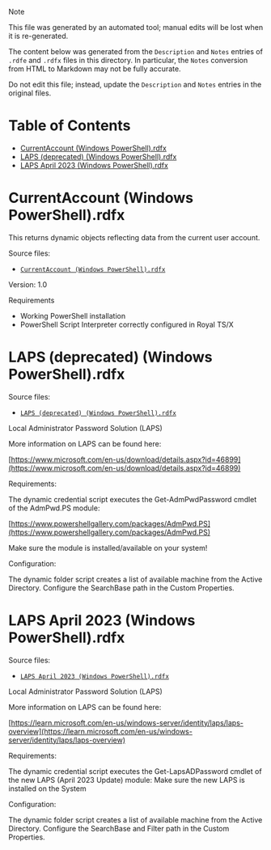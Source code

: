 > [!NOTE]
>
> This file was generated by an automated tool; manual edits will be lost when it is re-generated.
>
> The content below was generated from the `Description` and `Notes` entries of `.rdfe` and `.rdfx` files in this directory.
> In particular, the `Notes` conversion from HTML to Markdown may not be fully accurate.
>
> Do not edit this file; instead, update the `Description` and `Notes` entries in the original files.

# Table of Contents

- [CurrentAccount (Windows PowerShell).rdfx](#toc-CurrentAccount-Windows-PowerShell-rdfx)
- [LAPS (deprecated) (Windows PowerShell).rdfx](#toc-LAPS-deprecated-Windows-PowerShell-rdfx)
- [LAPS April 2023 (Windows PowerShell).rdfx](#toc-LAPS-April-2023-Windows-PowerShell-rdfx)

# <a name="toc-CurrentAccount-Windows-PowerShell-rdfx"></a> CurrentAccount (Windows PowerShell).rdfx

This returns dynamic objects reflecting data from the current user account.

Source files:

- [`CurrentAccount (Windows PowerShell).rdfx`](./CurrentAccount%20%28Windows%20PowerShell%29.rdfx)

Version: 1.0

Requirements

- Working PowerShell installation
- PowerShell Script Interpreter correctly configured in Royal TS/X

# <a name="toc-LAPS-deprecated-Windows-PowerShell-rdfx"></a> LAPS (deprecated) (Windows PowerShell).rdfx

Source files:

- [`LAPS (deprecated) (Windows PowerShell).rdfx`](./LAPS%20%28deprecated%29%20%28Windows%20PowerShell%29.rdfx)

Local Administrator Password Solution (LAPS)

More information on LAPS can be found here:

[https://www.microsoft.com/en-us/download/details.aspx?id=46899](https://www.microsoft.com/en-us/download/details.aspx?id=46899)

Requirements:

The dynamic credential script executes the Get-AdmPwdPassword cmdlet of the AdmPwd.PS module:

[https://www.powershellgallery.com/packages/AdmPwd.PS](https://www.powershellgallery.com/packages/AdmPwd.PS)

Make sure the module is installed/available on your system!

Configuration:

The dynamic folder script creates a list of available machine from the Active Directory. Configure the SearchBase path in the Custom Properties.

# <a name="toc-LAPS-April-2023-Windows-PowerShell-rdfx"></a> LAPS April 2023 (Windows PowerShell).rdfx

Source files:

- [`LAPS April 2023 (Windows PowerShell).rdfx`](./LAPS%20April%202023%20%28Windows%20PowerShell%29.rdfx)

Local Administrator Password Solution (LAPS)

More information on LAPS can be found here:

[https://learn.microsoft.com/en-us/windows-server/identity/laps/laps-overview](https://learn.microsoft.com/en-us/windows-server/identity/laps/laps-overview) 

Requirements:

The dynamic credential script executes the Get-LapsADPassword cmdlet of the new LAPS (April 2023 Update) module:
Make sure the new LAPS is installed on the System

Configuration:

The dynamic folder script creates a list of available machine from the Active Directory. Configure the SearchBase and Filter path in the Custom Properties.

